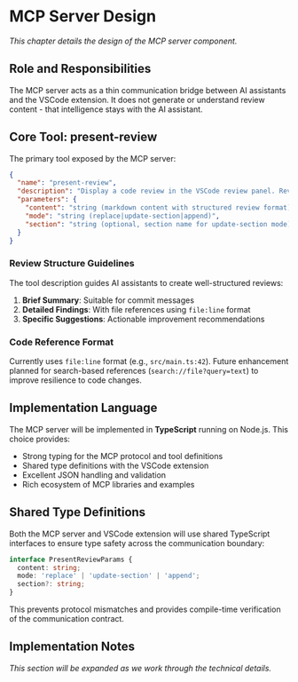 # MCP Server Design

*This chapter details the design of the MCP server component.*

## Role and Responsibilities

The MCP server acts as a thin communication bridge between AI assistants and the VSCode extension. It does not generate or understand review content - that intelligence stays with the AI assistant.

## Core Tool: present-review

The primary tool exposed by the MCP server:

```json
{
  "name": "present-review",
  "description": "Display a code review in the VSCode review panel. Reviews should be structured markdown with clear sections and actionable feedback.",
  "parameters": {
    "content": "string (markdown content with structured review format)",
    "mode": "string (replace|update-section|append)",
    "section": "string (optional, section name for update-section mode)"
  }
}
```

### Review Structure Guidelines

The tool description guides AI assistants to create well-structured reviews:

1. **Brief Summary**: Suitable for commit messages
2. **Detailed Findings**: With file references using `file:line` format
3. **Specific Suggestions**: Actionable improvement recommendations

### Code Reference Format

Currently uses `file:line` format (e.g., `src/main.ts:42`). Future enhancement planned for search-based references (`search://file?query=text`) to improve resilience to code changes.

## Implementation Language

The MCP server will be implemented in **TypeScript** running on Node.js. This choice provides:
- Strong typing for the MCP protocol and tool definitions
- Shared type definitions with the VSCode extension
- Excellent JSON handling and validation
- Rich ecosystem of MCP libraries and examples

## Shared Type Definitions

Both the MCP server and VSCode extension will use shared TypeScript interfaces to ensure type safety across the communication boundary:

```typescript
interface PresentReviewParams {
  content: string;
  mode: 'replace' | 'update-section' | 'append';
  section?: string;
}
```

This prevents protocol mismatches and provides compile-time verification of the communication contract.

## Implementation Notes

*This section will be expanded as we work through the technical details.*